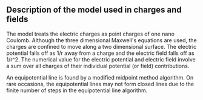 ## Description of the model used in charges and fields

The model treats the electric charges as point charges of one nano Coulomb. Although the
three dimensional Maxwell's equations are used, the charges are confined to move
along a two dimensional surface. The electric potential falls off as 1/r away
from a charge and the electric field falls off as 1/r^2. The numerical value for the
electric potential and electric field involve a sum over all charges of their individual
potential (or field) contributions.

An equipotential line is found by a modified midpoint method algorithm. On rare occasions,
the equipotential lines may not form closed lines due to the finite number of steps in the
equipotential line algorithm.